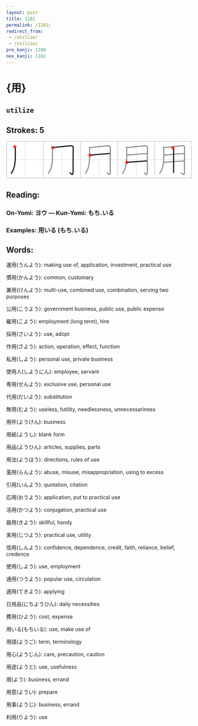 ```yaml
---
layout: post
title: 1181
permalink: /1181/
redirect_from:
 - /utilize/
 - /utilize/
pre_kanji: 1180
nex_kanji: 1182
---
```


# {用}

## `utilize`

## Strokes: 5

<div class="stroke"><img src="../images/E794A8.png" /></div>

## Reading:

### On-Yomi: ヨウ &mdash; Kun-Yomi: もち.いる

### Examples: 用いる (もち.いる)

## Words:

運用(うんよう): making use of, application, investment, practical use

慣用(かんよう): common, customary

兼用(けんよう): multi-use, combined use, combination, serving two purposes

公用(こうよう): government business, public use, public expense

雇用(こよう): employment (long term), hire

採用(さいよう): use, adopt

作用(さよう): action, operation, effect, function

私用(しよう): personal use, private business

使用人(しようにん): employee, servant

専用(せんよう): exclusive use, personal use

代用(だいよう): substitution

無用(むよう): useless, futility, needlessness, unnecessariness

用件(ようけん): business

用紙(ようし): blank form

用品(ようひん): articles, supplies, parts

用法(ようほう): directions, rules of use

濫用(らんよう): abuse, misuse, misappropriation, using to excess

引用(いんよう): quotation, citation

応用(おうよう): application, put to practical use

活用(かつよう): conjugation, practical use

器用(きよう): skillful, handy

実用(じつよう): practical use, utility

信用(しんよう): confidence, dependence, credit, faith, reliance, belief, credence

使用(しよう): use, employment

通用(つうよう): popular use, circulation

適用(てきよう): applying

日用品(にちようひん): daily necessities

費用(ひよう): cost, expense

用いる(もちいる): use, make use of

用語(ようご): term, terminology

用心(ようじん): care, precaution, caution

用途(ようと): use, usefulness

用(よう): business, errand

用意(ようい): prepare

用事(ようじ): business, errand

利用(りよう): use
